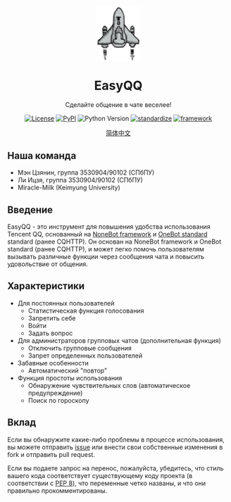 <p align="center">
 <img width="100px" src="https://github.com/NekoSilverFox/EasyQQ/blob/main/docs/pic/logo.svg" align="center" alt="EasyQQ" />
 <h1 align="center">EasyQQ</h2>
 <p align="center">Сделайте общение в чате веселее!</p>
</p>

<div align=center>

[![License](https://img.shields.io/badge/license-Apache%202.0-brightgreen)](LICENSE)
[![PyPI](https://img.shields.io/pypi/v/nonebot.svg)](https://pypi.python.org/pypi/nonebot)
![Python Version](https://img.shields.io/badge/python-3.7+-blue.svg)
[![standardize](https://img.shields.io/badge/standardize-OneBot%20v10%2C%20v11-orange)](https://github.com/botuniverse/onebot)
[![framework](https://img.shields.io/badge/framework-NoneBot-orange)](https://github.com/nonebot/nonebot)

<p align="center">
    <a href="/docs/README_cn.md">简体中文</a>
</p>

<div align=left>

## Наша команда

- Мэн Цзянин, группа 3530904/90102 (СПбПУ)
- Ли Ицзя, группа 3530904/90102 (СПбПУ)
- Miracle-Milk (Keimyung University)

## Введение

EasyQQ - это инструмент для повышения удобства использования Tencent QQ, основанный на [NoneBot framework](https://github.com/nonebot/nonebot) и [OneBot standard](https://github.com/howmanybots/onebot) standard (ранее CQHTTP). Он основан на NoneBot framework и OneBot standard (ранее CQHTTP), и может легко помочь пользователям вызывать различные функции через сообщения чата и повысить удовольствие от общения.

## Характеристики

- Для постоянных пользователей
  - Статистическая функция голосования
  - Запретить себе
  - Войти
  - Задать вопрос
- Для администраторов групповых чатов (дополнительная функция)
  - Отключить групповые сообщения
  - Запрет определенных пользователей
- Забавные особенности
  - Автоматический "повтор"
- Функция простоты использования
  - Обнаружение чувствительных слов (автоматическое предупреждение)
  - Поиск по гороскопу

## Вклад

Если вы обнаружите какие-либо проблемы в процессе использования, вы можете отправить [issue](https://github.com/NekoSilverFox/EasyQQ/issues) или внести свои собственные изменения в fork и отправить pull request.

Если вы подаете запрос на перенос, пожалуйста, убедитесь, что стиль вашего кода соответствует существующему коду проекта (в соответствии с [PEP 8](https://www.python.org/dev/peps/pep-0008/)), что переменные четко названы, и что они правильно прокомментированы.
